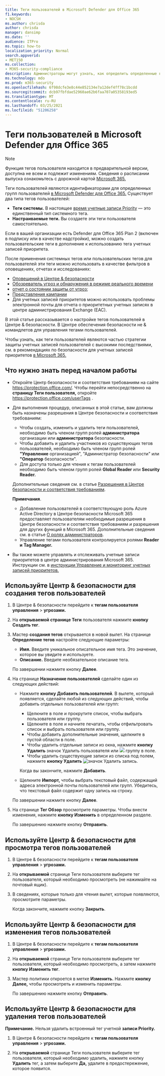 ```yaml
---
title: Теги пользователей в Microsoft Defender для Office 365
f1.keywords:
- NOCSH
ms.author: chrisda
author: chrisda
manager: dansimp
ms.date: ''
audience: ITPro
ms.topic: how-to
localization_priority: Normal
search.appverid:
- MET150
ms.collection:
- M365-security-compliance
description: Администраторы могут узнать, как определить определенные группы пользователей с тегами пользователей в Microsoft Defender для Office 365 Plan 2. Фильтрация тегов доступна для оповещений, отчетов и расследований в Microsoft Defender для Office 365, чтобы быстро идентифицировать помеченных пользователей.
ms.technology: mdo
ms.prod: m365-security
ms.openlocfilehash: 6f98dcfe3e8c44e852134e7a12def4ff78c1bcdd
ms.sourcegitcommit: dcb97fbfdae52960ae62b6faa707a05358193ed5
ms.translationtype: MT
ms.contentlocale: ru-RU
ms.lasthandoff: 03/25/2021
ms.locfileid: "51206258"
---
```

# <a name="user-tags-in-microsoft-defender-for-office-365"></a>Теги пользователей в Microsoft Defender для Office 365

> [!NOTE]
> Функция тегов пользователя находится в предварительной версии, доступна не всем и подлежит изменениям. Сведения о расписании выпуска ознакомьтесь с дорожной картой [Microsoft 365.](https://www.microsoft.com/microsoft-365/roadmap)

Теги пользователей являются идентификаторами для определенных групп пользователей [в Microsoft Defender для Office 365.](defender-for-office-365.md) Существует два типа тегов пользователей:

- **Теги системы.** В настоящее [время учетные записи Priority](../../admin/setup/priority-accounts.md) — это единственный тип системного тега.
- **Настраиваемые теги.** Вы создаете эти теги пользователя самостоятельно.

Если в вашей организации есть Defender для Office 365 Plan 2 (включен в подписку или в качестве надстройки), можно создать пользовательские теги в дополнение к использованию тега учетных записей приоритета.

После применения системных тегов или пользовательских тегов для пользователей эти теги можно использовать в качестве фильтров в оповещениях, отчетах и исследованиях:

- [Оповещений в Центре & безопасности](alerts.md)
- [Обозреватель угроз и обнаружения в режиме реального времени](threat-explorer.md)
- [отчет о состоянии защиты от угроз](view-email-security-reports.md#threat-protection-status-report);
- [Представления кампании](campaigns.md)
- Для учетных записей приоритетов [](/exchange/monitoring/mail-flow-reports/mfr-email-issues-for-priority-accounts-report) можно использовать проблемы электронной почты для отчета о приоритетных учетных записях в центре администрирования Exchange (EAC).

В этой статье рассказывается о настройке тегов пользователей в Центре & безопасности. В Центре обеспечения безопасности не & командлетов для управления тегами пользователей.

Чтобы узнать, как теги пользователей являются частью стратегии защиты учетных записей пользователей с высокими последствиями, см. в рекомендациях по безопасности для учетных записей приоритетов [в Microsoft 365.](security-recommendations-for-priority-accounts.md)

## <a name="what-do-you-need-to-know-before-you-begin"></a>Что нужно знать перед началом работы

- Откройте Центр безопасности и соответствия требованиям на сайте <https://protection.office.com/>. Чтобы перейти непосредственно на **страницу Теги пользователя,** откройте <https://protection.office.com/userTags> .

- Для выполнения процедур, описанных в этой статье, вам должны быть назначены разрешения в Центре безопасности и соответствия требованиям:
  - Чтобы создать, изменить и удалить теги пользователей, необходимо быть членом групп ролей **администратора** организации или **администратора** безопасности.
  - Чтобы добавить и удалить участников из существующих тегов пользователей, необходимо быть членом групп ролей **"Управление** организацией", "Администратор безопасности" или **"Оператор** безопасности".
  - Для доступа только для чтения к тегам пользователей необходимо быть членом групп ролей **Global Reader** или **Security Reader.**

  Дополнительные сведения см. в статье [Разрешения в Центре безопасности и соответствия требованиям](permissions-in-the-security-and-compliance-center.md).

  **Примечания**.

  - Добавление пользователей в соответствующую роль Azure Active Directory в Центре безопасности Microsoft 365 предоставляет пользователям необходимые разрешения в Центре безопасности и соответствия требованиям _и_ разрешения для других функций в Microsoft 365. Дополнительные сведения см. в статье [О ролях администраторов](../../admin/add-users/about-admin-roles.md).
  - Управление тегами пользователя контролируется ролями **Reader и** **Tag Manager.**

- Вы также можете управлять и отслеживать учетные записи приоритетов в центре администрирования Microsoft 365. Инструкции см. в [инструкции Управление и мониторинг учетных записей приоритетов.](../../admin/setup/priority-accounts.md)

## <a name="use-the-security--compliance-center-to-create-user-tags"></a>Используйте Центр & безопасности для создания тегов пользователей

1. В Центре & безопасности перейдите к **тегам пользователя управления** \> **угрозами.**

2. На **открываемой странице Теги** пользователя нажмите **кнопку Создать тег**.

3. Мастер **создания тегов** открывается в новой вылет. На странице **Определение тегов** настройте следующие параметры:
   - **Имя.** Введите уникальное описательное имя тега. Это значение, которое вы увидите и используете.
   - **Описание.** Введите необязательное описание тега.

   По завершении нажмите кнопку **Далее**.

4. На странице **Назначение пользователей** сделайте один из следующих действий:

   - Нажмите **кнопку Добавить пользователей**. В вылете, который появляется, сделайте любой из следующих действий, чтобы добавить отдельных пользователей или групп:
     - Щелкните в поле и прокрутите список, чтобы выбрать пользователя или группу.
     - Щелкните в поле и начните печатать, чтобы отфильтровать список и выбрать пользователя или группу.
     - Чтобы добавить дополнительные значения, щелкните в пустой области в поле.
     - Чтобы удалить отдельные записи из окна, нажмите **кнопку Удалить** значок Удалить пользователя или ![ ](../../media/scc-remove-icon.png) группу в поле.
     - Чтобы удалить существующие записи из списка под полем, нажмите **кнопку Удалить** ![ значок Удалить ](../../media/scc-remove-icon.png) запись.

     Когда вы закончите, нажмите **Добавить**.

   - Щелкните **Импорт,** чтобы выбрать текстовый файл, содержащий адреса электронной почты пользователей или групп. Убедитесь, что текстовый файл содержит одну запись на строку.

   По завершении нажмите кнопку **Далее**.

5. На странице **Тег Обзор** просмотрите параметры. Чтобы внести изменения, нажмите **кнопку Изменить** в определенном разделе.

   По завершению нажмите кнопку **Отправить**.

## <a name="use-the-security--compliance-center-to-view-user-tags"></a>Используйте Центр & безопасности для просмотра тегов пользователей

1. В Центре & безопасности перейдите к **тегам пользователя управления** \> **угрозами.**

2. На **открываемой** странице Теги пользователя выберите тег пользователя, который необходимо просмотреть (не нажимайте на почтовый ящик).

3. В сведениях, которые только для чтения вылет, которые появляются, просмотрите параметры.

   Когда закончите, нажмите кнопку **Закрыть**.

## <a name="use-the-security--compliance-center-to-modify-user-tags"></a>Используйте Центр & безопасности для изменения тегов пользователей

1. В Центре & безопасности перейдите к **тегам пользователя управления** \> **угрозами.**

2. На **открываемой** странице Теги пользователя выберите тег пользователя, который необходимо просмотреть, а затем нажмите **кнопку Изменить тег**.

3. Мастер политики откроется в метке **Изменить.** Нажмите **кнопку Далее,** чтобы просмотреть и изменить параметры.

   По завершению нажмите кнопку **Отправить**.

## <a name="use-the-security--compliance-center-to-remove-user-tags"></a>Используйте Центр & безопасности для удаления тегов пользователей

**Примечание.** Нельзя удалить встроенный тег учетной **записи Priority.**

1. В Центре & безопасности перейдите к **тегам пользователя управления** \> **угрозами.**

2. На **открываемой** странице Теги пользователя выберите тег пользователя, который необходимо удалить, нажмите кнопку **Удалить** тег, а затем выберите **Да,** удалите в предостережение, которое появится.